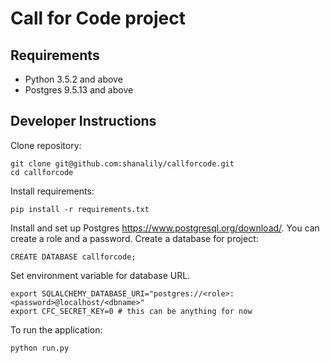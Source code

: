 # Call for Code project

## Requirements

* Python 3.5.2 and above
* Postgres 9.5.13 and above

## Developer Instructions

Clone repository:
```
git clone git@github.com:shanalily/callforcode.git
cd callforcode
```
Install requirements:
```
pip install -r requirements.txt
```
Install and set up Postgres https://www.postgresql.org/download/. You can create a role and a password.
Create a database for project:
```
CREATE DATABASE callforcode;
```
Set environment variable for database URL.
```
export SQLALCHEMY_DATABASE_URI="postgres://<role>:<password>@localhost/<dbname>"
export CFC_SECRET_KEY=0 # this can be anything for now
```

To run the application:
```
python run.py
```

